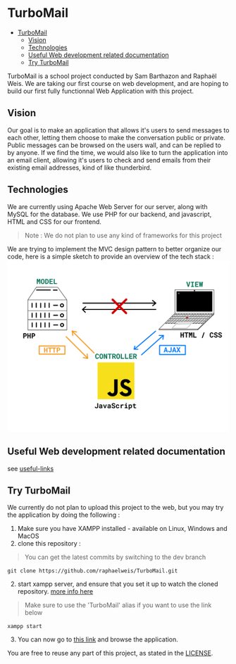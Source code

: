 # TurboMail

<!--toc:start-->

- [TurboMail](#turbomail)
  - [Vision](#vision)
  - [Technologies](#technologies)
  - [Useful Web development related documentation](#useful-web-development-related-documentation)
  - [Try TurboMail](#try-turbomail)
  <!--toc:end-->

TurboMail is a school project conducted by Sam Barthazon and Raphaël Weis.
We are taking our first course on web development, and are hoping to build
our first fully functionnal Web Application with this project.

## Vision

Our goal is to make an application that allows it's users to send messages to each other,
letting them choose to make the conversation public or private. Public messages can be browsed
on the users wall, and can be replied to by anyone.
If we find the time, we would also like to turn the application into an email client, allowing it's
users to check and send emails from their existing email addresses, kind of like thunderbird.

## Technologies

We are currently using Apache Web Server for our server, along with MySQL for the database.
We use PHP for our backend, and javascript, HTML and CSS for our frontend.

> Note : We do not plan to use any kind of frameworks for this project

We are trying to implement the MVC design pattern to better organize our code, here is
a simple sketch to provide an overview of the tech stack :
![alt text](doc/resources/appsketch.png)

## Useful Web development related documentation

see [useful-links](/doc/useful-links.md)

## Try TurboMail

We currently do not plan to upload this project to the web, but you may
try the application by doing the following :

1. Make sure you have XAMPP installed - available on Linux, Windows and MacOS
2. clone this repository :

> You can get the latest commits by switching to the dev branch

```
git clone https://github.com/raphaelweis/TurboMail.git
```

2. start xampp server, and ensure that you set it up to watch the cloned repository.
   [more info here](https://wiki.archlinux.org/title/XAMPP)

> Make sure to use the 'TurboMail' alias if you want to use the link below

```
xampp start
```

3. You can now go to [this link](http://localhost/TurboMail/src/html) and browse the application.

You are free to reuse any part of this project, as stated in the [LICENSE](LICENSE).
